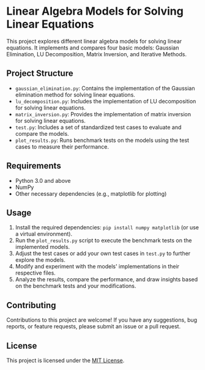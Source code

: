 # Linear Algebra Models for Solving Linear Equations

This project explores different linear algebra models for solving linear equations. It implements and compares four basic models: Gaussian Elimination, LU Decomposition, Matrix Inversion, and Iterative Methods.

## Project Structure

- `gaussian_elimination.py`: Contains the implementation of the Gaussian elimination method for solving linear equations.
- `lu_decomposition.py`: Includes the implementation of LU decomposition for solving linear equations.
- `matrix_inversion.py`: Provides the implementation of matrix inversion for solving linear equations.
- `test.py`: Includes a set of standardized test cases to evaluate and compare the models.
- `plot_results.py`: Runs benchmark tests on the models using the test cases to measure their performance.

## Requirements

- Python 3.0 and above
- NumPy
- Other necessary dependencies (e.g., matplotlib for plotting)

## Usage

1. Install the required dependencies: `pip install numpy matplotlib` (or use a virtual environment).
2. Run the `plot_results.py` script to execute the benchmark tests on the implemented models.
3. Adjust the test cases or add your own test cases in `test.py` to further explore the models.
4. Modify and experiment with the models' implementations in their respective files.
5. Analyze the results, compare the performance, and draw insights based on the benchmark tests and your modifications.

## Contributing

Contributions to this project are welcome! If you have any suggestions, bug reports, or feature requests, please submit an issue or a pull request.

## License

This project is licensed under the [MIT License](LICENSE).
